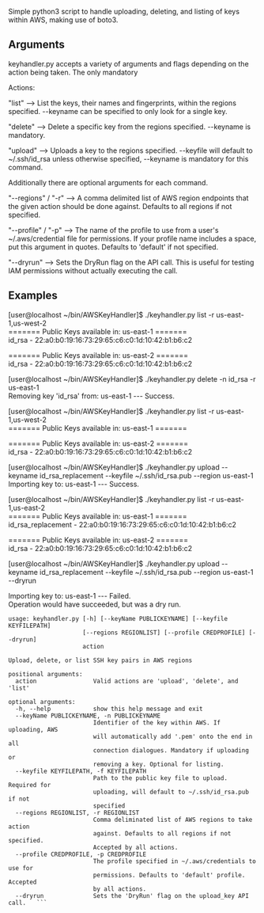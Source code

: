 Simple python3 script to handle uploading, deleting, and listing of keys within AWS, making use of boto3.

## Arguments ##
keyhandler.py accepts a variety of arguments and flags depending on the action being taken. The only mandatory

Actions: 

"list" --> List the keys, their names and fingerprints, within the regions specified. --keyname can be specified to only look for a single key.

"delete" --> Delete a specific key from the regions specified. --keyname is mandatory.

"upload" --> Uploads a key to the regions specified. --keyfile will default to ~/.ssh/id_rsa unless otherwise specified, --keyname is mandatory for this command.

Additionally there are optional arguments for each command.

"--regions" / "-r" --> A comma delimited list of AWS region endpoints that the given action should be done against. Defaults to all regions if not specified.

"--profile" / "-p" --> The name of the profile to use from a user's ~/.aws/credential file for permissions. If your profile name includes a space, put this argument in quotes. Defaults to 'default' if not specified.

"--dryrun" --> Sets the DryRun flag on the API call. This is useful for testing IAM permissions without actually executing the call.

## Examples ##

[user@localhost ~/bin/AWSKeyHandler]$ ./keyhandler.py list -r us-east-1,us-west-2  
======= Public Keys available in: us-east-1 =======  
id_rsa - 22:a0:b0:19:16:73:29:65:c6:c0:1d:10:42:b1:b6:c2  
   
======= Public Keys available in: us-east-2 =======   
id_rsa - 22:a0:b0:19:16:73:29:65:c6:c0:1d:10:42:b1:b6:c2   
   
   
   
   
   
   
[user@localhost ~/bin/AWSKeyHandler]$ ./keyhandler.py delete -n id_rsa -r us-east-1  
Removing key 'id_rsa' from: us-east-1 --- Success.   
   
   
   
   
   
   
[user@localhost ~/bin/AWSKeyHandler]$ ./keyhandler.py list -r us-east-1,us-west-2  
======= Public Keys available in: us-east-1 =======   

======= Public Keys available in: us-east-2 =======   
id_rsa - 22:a0:b0:19:16:73:29:65:c6:c0:1d:10:42:b1:b6:c2    
   
   
   
   
   
   
[user@localhost ~/bin/AWSKeyHandler]$ ./keyhandler.py upload --keyname id_rsa_replacement --keyfile ~/.ssh/id_rsa.pub --region us-east-1   
Importing key to: us-east-1 --- Success.   
   
   
   
   
   
   
[user@localhost ~/bin/AWSKeyHandler]$ ./keyhandler.py list -r us-east-1,us-east-2   
======= Public Keys available in: us-east-1 =======   
id_rsa_replacement - 22:a0:b0:19:16:73:29:65:c6:c0:1d:10:42:b1:b6:c2   

======= Public Keys available in: us-east-2 =======   
id_rsa - 22:a0:b0:19:16:73:29:65:c6:c0:1d:10:42:b1:b6:c2   
   
   
   
   
   
   
[user@localhost ~/bin/AWSKeyHandler]$ ./keyhandler.py upload --keyname id_rsa_replacement --keyfile ~/.ssh/id_rsa.pub --region us-east-1 --dryrun   

Importing key to: us-east-1 --- Failed.   
Operation would have succeeded, but was a dry run.   
   
   
   
   
   
```[user@localhost ~/bin/AWSKeyHandler]$ ./keyhandler.py -h   
usage: keyhandler.py [-h] [--keyName PUBLICKEYNAME] [--keyfile KEYFILEPATH]   
                     [--regions REGIONLIST] [--profile CREDPROFILE] [--dryrun]   
                     action   
   
Upload, delete, or list SSH key pairs in AWS regions   
   
positional arguments:   
  action                Valid actions are 'upload', 'delete', and 'list'   

optional arguments:   
  -h, --help            show this help message and exit   
  --keyName PUBLICKEYNAME, -n PUBLICKEYNAME   
                        Identifier of the key within AWS. If uploading, AWS   
                        will automatically add '.pem' onto the end in all   
                        connection dialogues. Mandatory if uploading or   
                        removing a key. Optional for listing.   
  --keyfile KEYFILEPATH, -f KEYFILEPATH   
                        Path to the public key file to upload. Required for   
                        uploading, will default to ~/.ssh/id_rsa.pub if not   
                        specified   
  --regions REGIONLIST, -r REGIONLIST   
                        Comma deliminated list of AWS regions to take action   
                        against. Defaults to all regions if not specified.   
                        Accepted by all actions.   
  --profile CREDPROFILE, -p CREDPROFILE   
                        The profile specified in ~/.aws/credentials to use for   
                        permissions. Defaults to 'default' profile. Accepted   
                        by all actions.   
  --dryrun              Sets the 'DryRun' flag on the upload_key API call.   ```
